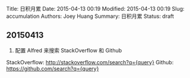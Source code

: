 Title: 日积月累
Date: 2015-04-13 00:19
Modified: 2015-04-13 00:19
Slug: accumulation
Authors: Joey Huang
Summary: 日积月累
Status: draft

## 20150413

1. 配置 Alfred 来搜索 StackOverflow 和 Github

StackOverflow: http://stackoverflow.com/search?q={query}
Github: https://github.com/search?q={query}

